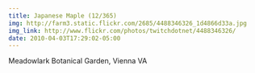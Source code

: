 ```yaml
---
title: Japanese Maple (12/365) 
img: http://farm3.static.flickr.com/2685/4488346326_1d4866d33a.jpg 
img_link: http://www.flickr.com/photos/twitchdotnet/4488346326/ 
date: 2010-04-03T17:29:02-05:00 
---
```

Meadowlark Botanical Garden, Vienna VA